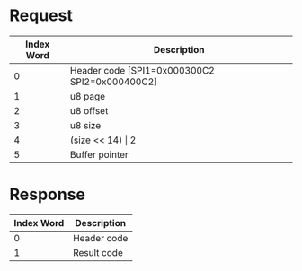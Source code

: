 # Request

| Index Word | Description                                     |
|------------|-------------------------------------------------|
| 0          | Header code \[SPI1=0x000300C2 SPI2=0x000400C2\] |
| 1          | u8 page                                         |
| 2          | u8 offset                                       |
| 3          | u8 size                                         |
| 4          | (size \<\< 14) \| 2                             |
| 5          | Buffer pointer                                  |

# Response

| Index Word | Description |
|------------|-------------|
| 0          | Header code |
| 1          | Result code |